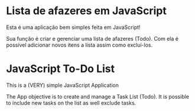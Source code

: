 # Lista de afazeres em JavaScript

Esta é uma aplicação bem simples feita em JavaScript!

Sua função é criar e gerenciar uma lista de afazeres (Todo). Com ela é possível adicionar novos itens a lista assim como excluí-los.

# JavaScript To-Do List

This is a (VERY) simple JavaScript Application

The App objective is to create and manage a Task List (Todo). It is possible to include new tasks on the list as well exclude tasks.
